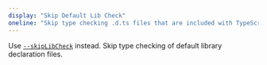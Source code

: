 ```yaml
---
display: "Skip Default Lib Check"
oneline: "Skip type checking .d.ts files that are included with TypeScript."
---
```


Use [`--skipLibCheck`](#skipLibCheck) instead. Skip type checking of default library declaration files.
